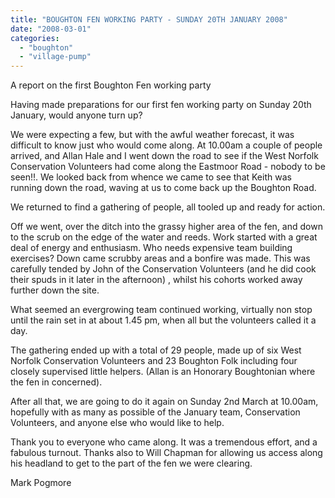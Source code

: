 ```yaml
---
title: "BOUGHTON FEN WORKING PARTY - SUNDAY 20TH JANUARY 2008"
date: "2008-03-01"
categories: 
  - "boughton"
  - "village-pump"
---
```


A report on the first Boughton Fen working party

Having made preparations for our first fen working party on Sunday 20th January, would anyone turn up?

We were expecting a few, but with the awful weather forecast, it was difficult to know just who would come along. At 10.00am a couple of people arrived, and Allan Hale and I went down the road to see if the West Norfolk Conservation Volunteers had come along the Eastmoor Road - nobody to be seen!!. We looked back from whence we came to see that Keith was running down the road, waving at us to come back up the Boughton Road.

We returned to find a gathering of people, all tooled up and ready for action.

Off we went, over the ditch into the grassy higher area of the fen, and down to the scrub on the edge of the water and reeds. Work started with a great deal of energy and enthusiasm. Who needs expensive team building exercises? Down came scrubby areas and a bonfire was made. This was carefully tended by John of the Conservation Volunteers (and he did cook their spuds in it later in the afternoon) , whilst his cohorts worked away further down the site.

What seemed an evergrowing team continued working, virtually non stop until the rain set in at about 1.45 pm, when all but the volunteers called it a day.

The gathering ended up with a total of 29 people, made up of six West Norfolk Conservation Volunteers and 23 Boughton Folk including four closely supervised little helpers. (Allan is an Honorary Boughtonian where the fen in concerned).

After all that, we are going to do it again on Sunday 2nd March at 10.00am, hopefully with as many as possible of the January team, Conservation Volunteers, and anyone else who would like to help.

Thank you to everyone who came along. It was a tremendous effort, and a fabulous turnout. Thanks also to Will Chapman for allowing us access along his headland to get to the part of the fen we were clearing.

Mark Pogmore
